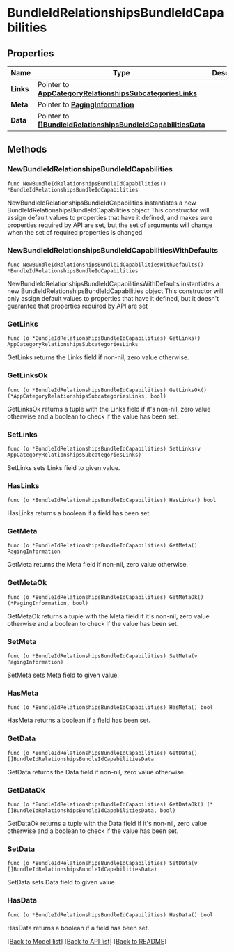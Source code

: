 # BundleIdRelationshipsBundleIdCapabilities

## Properties

Name | Type | Description | Notes
------------ | ------------- | ------------- | -------------
**Links** | Pointer to [**AppCategoryRelationshipsSubcategoriesLinks**](AppCategory_relationships_subcategories_links.md) |  | [optional] 
**Meta** | Pointer to [**PagingInformation**](PagingInformation.md) |  | [optional] 
**Data** | Pointer to [**[]BundleIdRelationshipsBundleIdCapabilitiesData**](BundleIdRelationshipsBundleIdCapabilitiesData.md) |  | [optional] 

## Methods

### NewBundleIdRelationshipsBundleIdCapabilities

`func NewBundleIdRelationshipsBundleIdCapabilities() *BundleIdRelationshipsBundleIdCapabilities`

NewBundleIdRelationshipsBundleIdCapabilities instantiates a new BundleIdRelationshipsBundleIdCapabilities object
This constructor will assign default values to properties that have it defined,
and makes sure properties required by API are set, but the set of arguments
will change when the set of required properties is changed

### NewBundleIdRelationshipsBundleIdCapabilitiesWithDefaults

`func NewBundleIdRelationshipsBundleIdCapabilitiesWithDefaults() *BundleIdRelationshipsBundleIdCapabilities`

NewBundleIdRelationshipsBundleIdCapabilitiesWithDefaults instantiates a new BundleIdRelationshipsBundleIdCapabilities object
This constructor will only assign default values to properties that have it defined,
but it doesn't guarantee that properties required by API are set

### GetLinks

`func (o *BundleIdRelationshipsBundleIdCapabilities) GetLinks() AppCategoryRelationshipsSubcategoriesLinks`

GetLinks returns the Links field if non-nil, zero value otherwise.

### GetLinksOk

`func (o *BundleIdRelationshipsBundleIdCapabilities) GetLinksOk() (*AppCategoryRelationshipsSubcategoriesLinks, bool)`

GetLinksOk returns a tuple with the Links field if it's non-nil, zero value otherwise
and a boolean to check if the value has been set.

### SetLinks

`func (o *BundleIdRelationshipsBundleIdCapabilities) SetLinks(v AppCategoryRelationshipsSubcategoriesLinks)`

SetLinks sets Links field to given value.

### HasLinks

`func (o *BundleIdRelationshipsBundleIdCapabilities) HasLinks() bool`

HasLinks returns a boolean if a field has been set.

### GetMeta

`func (o *BundleIdRelationshipsBundleIdCapabilities) GetMeta() PagingInformation`

GetMeta returns the Meta field if non-nil, zero value otherwise.

### GetMetaOk

`func (o *BundleIdRelationshipsBundleIdCapabilities) GetMetaOk() (*PagingInformation, bool)`

GetMetaOk returns a tuple with the Meta field if it's non-nil, zero value otherwise
and a boolean to check if the value has been set.

### SetMeta

`func (o *BundleIdRelationshipsBundleIdCapabilities) SetMeta(v PagingInformation)`

SetMeta sets Meta field to given value.

### HasMeta

`func (o *BundleIdRelationshipsBundleIdCapabilities) HasMeta() bool`

HasMeta returns a boolean if a field has been set.

### GetData

`func (o *BundleIdRelationshipsBundleIdCapabilities) GetData() []BundleIdRelationshipsBundleIdCapabilitiesData`

GetData returns the Data field if non-nil, zero value otherwise.

### GetDataOk

`func (o *BundleIdRelationshipsBundleIdCapabilities) GetDataOk() (*[]BundleIdRelationshipsBundleIdCapabilitiesData, bool)`

GetDataOk returns a tuple with the Data field if it's non-nil, zero value otherwise
and a boolean to check if the value has been set.

### SetData

`func (o *BundleIdRelationshipsBundleIdCapabilities) SetData(v []BundleIdRelationshipsBundleIdCapabilitiesData)`

SetData sets Data field to given value.

### HasData

`func (o *BundleIdRelationshipsBundleIdCapabilities) HasData() bool`

HasData returns a boolean if a field has been set.


[[Back to Model list]](../README.md#documentation-for-models) [[Back to API list]](../README.md#documentation-for-api-endpoints) [[Back to README]](../README.md)


